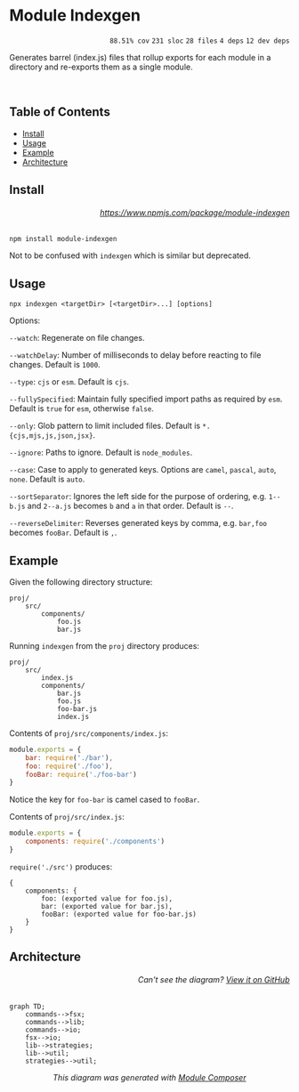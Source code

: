 # Module Indexgen

<p align="right"><code>88.51% cov</code>&nbsp;<code>231 sloc</code>&nbsp;<code>28 files</code>&nbsp;<code>4 deps</code>&nbsp;<code>12 dev deps</code></p>

Generates barrel (index.js) files that rollup exports for each module in a directory and re-exports them as a single module.

<br />

<!-- START doctoc generated TOC please keep comment here to allow auto update -->
<!-- DON'T EDIT THIS SECTION, INSTEAD RE-RUN doctoc TO UPDATE -->
## Table of Contents

- [Install](#install)
- [Usage](#usage)
- [Example](#example)
- [Architecture](#architecture)

<!-- END doctoc generated TOC please keep comment here to allow auto update -->

## Install

###### <p align="right"><a href="https://www.npmjs.com/package/module-indexgen">https://www.npmjs.com/package/module-indexgen</a></p>
```
npm install module-indexgen
```

Not to be confused with `indexgen` which is similar but deprecated.

## Usage

```
npx indexgen <targetDir> [<targetDir>...] [options]
```

Options:

`--watch`: Regenerate on file changes.

`--watchDelay`: Number of milliseconds to delay before reacting to file changes. Default is `1000`.

`--type`: `cjs` or `esm`. Default is `cjs`.

`--fullySpecified`: Maintain fully specified import paths as required by `esm`. Default is `true` for `esm`, otherwise `false`.

`--only`: Glob pattern to limit included files. Default is `*.{cjs,mjs,js,json,jsx}`.

`--ignore`: Paths to ignore. Default is `node_modules`.

`--case`: Case to apply to generated keys. Options are `camel`, `pascal`, `auto`, `none`. Default is `auto`.

`--sortSeparator`: Ignores the left side for the purpose of ordering, e.g. `1--b.js` and `2--a.js` becomes `b` and `a` in that order. Default is `--`.

`--reverseDelimiter`: Reverses generated keys by comma, e.g. `bar,foo` becomes `fooBar`. Default is `,`.

## Example

Given the following directory structure:

```
proj/
    src/
        components/
            foo.js
            bar.js
```

Running `indexgen` from the `proj` directory produces:

```
proj/
    src/
        index.js
        components/
            bar.js
            foo.js
            foo-bar.js
            index.js
```

Contents of `proj/src/components/index.js`:

```js
module.exports = {
    bar: require('./bar'),
    foo: require('./foo'),    
    fooBar: require('./foo-bar')
}
```

Notice the key for `foo-bar` is camel cased to `fooBar`.

Contents of `proj/src/index.js`:

```js
module.exports = {
    components: require('./components')
}
```

`require('./src')` produces:

```
{
    components: {
        foo: (exported value for foo.js),
        bar: (exported value for bar.js),
        fooBar: (exported value for foo-bar.js)
    }
}
```

## Architecture

###### <p align="right"><em>Can't see the diagram?</em> <a id="link-1" href="https://github.com/mattriley/node-module-indexgen#user-content-link-1">View it on GitHub</a></p>
```mermaid
graph TD;
    commands-->fsx;
    commands-->lib;
    commands-->io;
    fsx-->io;
    lib-->strategies;
    lib-->util;
    strategies-->util;
```
<p align="center">
  <em>This diagram was generated with <a href="https://github.com/mattriley/node-module-composer">Module Composer</a></em>
</p>
<br>
